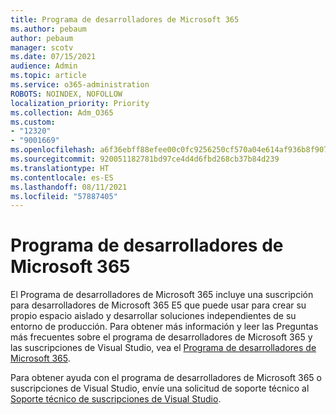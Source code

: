 ```yaml
---
title: Programa de desarrolladores de Microsoft 365
ms.author: pebaum
author: pebaum
manager: scotv
ms.date: 07/15/2021
audience: Admin
ms.topic: article
ms.service: o365-administration
ROBOTS: NOINDEX, NOFOLLOW
localization_priority: Priority
ms.collection: Adm_O365
ms.custom:
- "12320"
- "9001669"
ms.openlocfilehash: a6f36ebff88efee00c0fc9256250cf570a04e614af936b8f907d564e0e82398f
ms.sourcegitcommit: 920051182781bd97ce4d4d6fbd268cb37b84d239
ms.translationtype: HT
ms.contentlocale: es-ES
ms.lasthandoff: 08/11/2021
ms.locfileid: "57887405"
---
```

# <a name="microsoft-365-developer-program"></a>Programa de desarrolladores de Microsoft 365

El Programa de desarrolladores de Microsoft 365 incluye una suscripción para desarrolladores de Microsoft 365 E5 que puede usar para crear su propio espacio aislado y desarrollar soluciones independientes de su entorno de producción. Para obtener más información y leer las Preguntas más frecuentes sobre el programa de desarrolladores de Microsoft 365 y las suscripciones de Visual Studio, vea el [Programa de desarrolladores de Microsoft 365](https://docs.microsoft.com/office/developer-program/microsoft-365-developer-program).

Para obtener ayuda con el programa de desarrolladores de Microsoft 365 o suscripciones de Visual Studio, envíe una solicitud de soporte técnico al [Soporte técnico de suscripciones de Visual Studio](https://visualstudio.microsoft.com/subscriptions/support/).